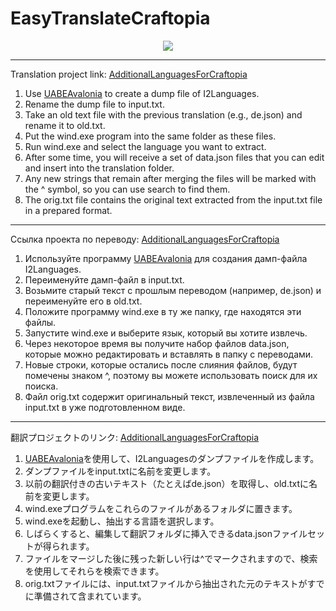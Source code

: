 # EasyTranslateCraftopia
<p align="center">

<img src="https://user-images.githubusercontent.com/106923482/221865954-965173a1-6585-4f3e-a9ad-77acf64db705.png">
</p>

<hr>
Translation project link: <a href="https://github.com/BudgieY/AdditionalLanguagesForCraftopia">AdditionalLanguagesForCraftopia</a>

1.	Use <a href="https://github.com/nesrak1/UABEA">UABEAvalonia</a> to create a dump file of I2Languages.
2.	Rename the dump file to input.txt.
3.	Take an old text file with the previous translation (e.g., de.json) and rename it to old.txt.
4.	Put the wind.exe program into the same folder as these files.
5.	Run wind.exe and select the language you want to extract.
6.	After some time, you will receive a set of data.json files that you can edit and insert into the translation folder.
7.	Any new strings that remain after merging the files will be marked with the ^ symbol, so you can use search to find them.
8.	The orig.txt file contains the original text extracted from the input.txt file in a prepared format.

<hr>
Ссылка проекта по переводу: <a href="https://github.com/BudgieY/AdditionalLanguagesForCraftopia">AdditionalLanguagesForCraftopia</a>

1.	Используйте программу <a href="https://github.com/nesrak1/UABEA">UABEAvalonia</a> для создания дамп-файла I2Languages.
2.	Переименуйте дамп-файл в input.txt.
3.	Возьмите старый текст с прошлым переводом (например, de.json) и переименуйте его в old.txt.
4.	Положите программу wind.exe в ту же папку, где находятся эти файлы.
5.	Запустите wind.exe и выберите язык, который вы хотите извлечь.
6.	Через некоторое время вы получите набор файлов data.json, которые можно редактировать и вставлять в папку с переводами.
7.	Новые строки, которые остались после слияния файлов, будут помечены знаком ^, поэтому вы можете использовать поиск для их поиска.
8.	Файл orig.txt содержит оригинальный текст, извлеченный из файла input.txt в уже подготовленном виде.

<hr>
翻訳プロジェクトのリンク: <a href="https://github.com/BudgieY/AdditionalLanguagesForCraftopia">AdditionalLanguagesForCraftopia</a>

1.	<a href="https://github.com/nesrak1/UABEA">UABEAvalonia</a>を使用して、I2Languagesのダンプファイルを作成します。
2.	ダンプファイルをinput.txtに名前を変更します。
3.	以前の翻訳付きの古いテキスト（たとえばde.json）を取得し、old.txtに名前を変更します。
4.	wind.exeプログラムをこれらのファイルがあるフォルダに置きます。
5.	wind.exeを起動し、抽出する言語を選択します。
6.	しばらくすると、編集して翻訳フォルダに挿入できるdata.jsonファイルセットが得られます。
7.	ファイルをマージした後に残った新しい行は^でマークされますので、検索を使用してそれらを検索できます。
8.	orig.txtファイルには、input.txtファイルから抽出された元のテキストがすでに準備されて含まれています。
